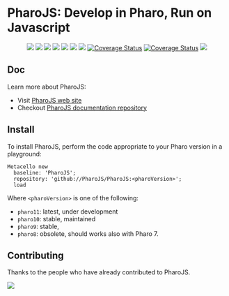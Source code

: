 # PharoJS: Develop in Pharo, Run on Javascript

<p align="center">
    <a href="https://lbesson.mit-license.org/" alt="MIT license">
        <img src="https://img.shields.io/badge/License-MIT-blue.svg" /></a>    
    <a href="https://pharo.org/">
        <img src="https://img.shields.io/badge/Pharo%20Smalltalk-11-ff69b4.svg"/></a>
    <a href="https://github.com/PharoJS?tab=followers" alt="GitHub followers">
        <img src="https://img.shields.io/github/followers/PharoJS.svg" /></a>
    <a href="https://github.com/PharoJS/PharoJS/graphs/commit-activity"><img src="https://img.shields.io/github/commit-activity/m/PharoJS/PharoJS" /></a>
    <a href="https://GitHub.com/PharoJS/PharoJS/stargazers/" alt="GitHub stars">
        <img src="https://img.shields.io/github/stars/PharoJS/PharoJS.svg" /></a>
	<a href="https://twitter.com/PharoJS" alt="Twitter">
        <img src="https://img.shields.io/twitter/follow/PharoJS.svg?style=flat&label=@PharoJS&logo=twitter&color=blue" /></a>
    <a href="https://github.com/PharoJS/jsource/issues" alt="contributions welcome">
        <img src="https://img.shields.io/badge/contributions-welcome-brightgreen.svg?style=flat" /></a>
    <a href='https://github.com/PharoJS/PharoJS/actions/workflows/ci.yml'><img src='https://github.com/PharoJS/PharoJS/actions/workflows/ci.yml/badge.svg?branch=pharo11&event=push' alt='Coverage Status' /></a>
    <a href='https://coveralls.io/github/PharoJS/PharoJS?branch=pharo11'><img src='https://coveralls.io/repos/github/PharoJS/PharoJS/badge.svg?branch=pharo11' alt='Coverage Status' /></a>
    <a href='https://discord.gg/QewZMZa'><img src='https://img.shields.io/discord/223421264751099906?label=discord&labelColor=%235865F2'></a>
   
</p>



## Doc

Learn more about PharoJS: 

- Visit [PharoJS web site](https://pharojs.org/)
- Checkout [PharoJS documentation repository](https://github.com/PharoJS/PharoJsDoc)

## Install

To install PharoJS, perform the code appropriate to your Pharo version in a playground:


```smalltalk
Metacello new
  baseline: 'PharoJS';
  repository: 'github://PharoJS/PharoJS:<pharoVersion>';
  load
```
Where `<pharoVersion>` is one of the following: 
- `pharo11`: latest, under development
- `pharo10`: stable, maintained 
- `pharo9`: stable, 
- `pharo8`: obsolete, should works also with Pharo 7.

## Contributing

Thanks to the people who have already contributed to PharoJS.

<a href="https://github.com/PharoJS/PharoJS/graphs/contributors">
  <img src="https://contributors-img.web.app/image?repo=PharoJS/PharoJS" />
</a>
